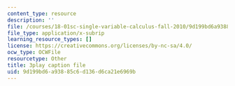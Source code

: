 ```yaml
---
content_type: resource
description: ''
file: /courses/18-01sc-single-variable-calculus-fall-2010/9d199bd6a93885c6d136d6ca21e6969b_TpWQlKHPyJ4.srt
file_type: application/x-subrip
learning_resource_types: []
license: https://creativecommons.org/licenses/by-nc-sa/4.0/
ocw_type: OCWFile
resourcetype: Other
title: 3play caption file
uid: 9d199bd6-a938-85c6-d136-d6ca21e6969b
---
```

